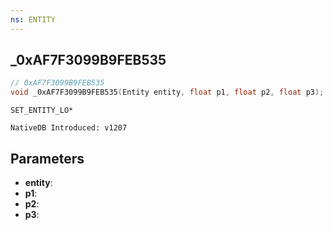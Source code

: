 ```yaml
---
ns: ENTITY
---
```

## _0xAF7F3099B9FEB535

```c
// 0xAF7F3099B9FEB535
void _0xAF7F3099B9FEB535(Entity entity, float p1, float p2, float p3);
```

```
SET_ENTITY_LO*

NativeDB Introduced: v1207
```

## Parameters
* **entity**:
* **p1**:
* **p2**:
* **p3**:

